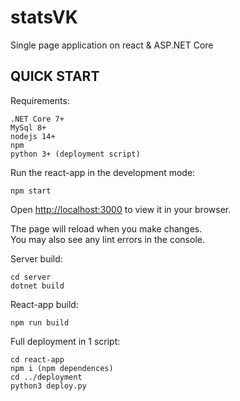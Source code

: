 statsVK
=======
Single page application on react & ASP.NET Core

QUICK START
-----------

Requirements:
  
	.NET Core 7+
	MySql 8+
  	nodejs 14+
  	npm
	python 3+ (deployment script)

Run the react-app in the development mode:

	npm start

Open [http://localhost:3000](http://localhost:3000) to view it in your browser.

The page will reload when you make changes.\
You may also see any lint errors in the console.

Server build:

	cd server
	dotnet build

React-app build:

	npm run build

Full deployment in 1 script:

	cd react-app 
	npm i (npm dependences)
	cd ../deployment
	python3 deploy.py


